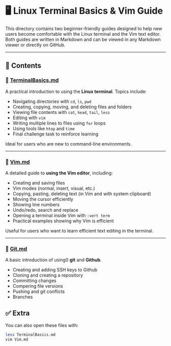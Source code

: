 # 🖥️ Linux Terminal Basics & Vim Guide

This directory contains two beginner-friendly guides designed to help new users become comfortable with the Linux terminal and the Vim text editor. Both guides are written in Markdown and can be viewed in any Markdown viewer or directly on GitHub.

---

## 📁 Contents

### 📘 [TerminalBasics.md](TerminalBasics.md)

A practical introduction to using the **Linux terminal**. Topics include:

- Navigating directories with `cd`, `ls`, `pwd`
- Creating, copying, moving, and deleting files and folders
- Viewing file contents with `cat`, `head`, `tail`, `less`
- Editing with `vim`
- Writing multiple lines to files using `for` loops
- Using tools like `htop` and `time`
- Final challenge task to reinforce learning

Ideal for users who are new to command-line environments.

---

### 📝 [Vim.md](Vim.md)

A detailed guide to **using the Vim editor**, including:

- Creating and saving files
- Vim modes (normal, insert, visual, etc.)
- Copying, pasting, deleting text (in Vim and with system clipboard)
- Moving the cursor efficiently
- Showing line numbers
- Undo/redo, search and replace
- Opening a terminal inside Vim with `:vert term`
- Practical examples showing why Vim is efficient

Useful for users who want to learn efficient text editing in the terminal.

---

### 📝 [Git.md](Git.md)

A basic introduction of using0 **git** and **Github**.

- Creating and adding SSH keys to Github
- Cloning and creating a repository
- Committing changes
- Compering file versions
- Pushing and git conflicts
- Branches

## ✅ Extra

You can also open these files with:

```bash
less TerminalBasics.md
vim Vim.md
```